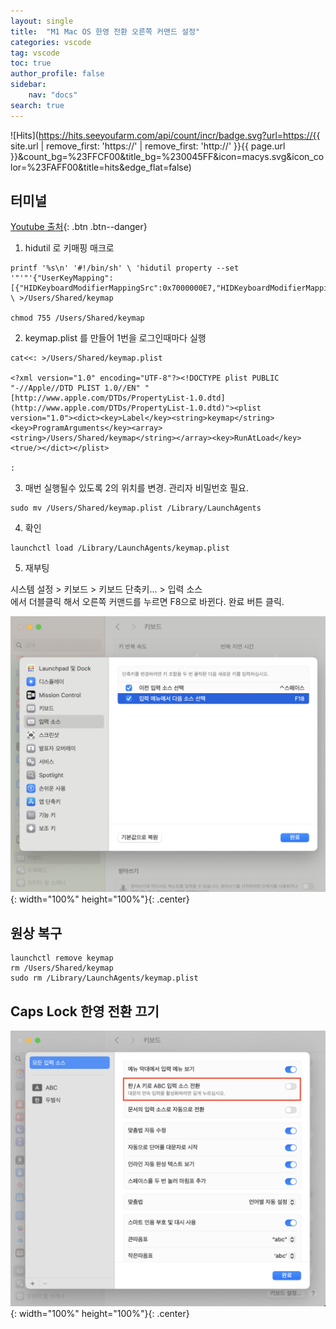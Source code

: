 ```yaml
---
layout: single
title:  "M1 Mac OS 한영 전환 오른쪽 커맨드 설정"
categories: vscode
tag: vscode
toc: true
author_profile: false
sidebar:
    nav: "docs"
search: true
---
```


![Hits](https://hits.seeyoufarm.com/api/count/incr/badge.svg?url=https://{{ site.url | remove_first: 'https://' | remove_first: 'http://' }}{{ page.url }}&count_bg=%23FFCF00&title_bg=%230045FF&icon=macys.svg&icon_color=%23FAFF00&title=hits&edge_flat=false)

## 터미널  

[Youtube 출처](https://www.youtube.com/watch?v=Z8tzpHW3ApA){: .btn .btn--danger}  

1. hidutil 로 키매핑 매크로  
```
printf '%s\n' '#!/bin/sh' \ 'hidutil property --set '"'"'{"UserKeyMapping":[{"HIDKeyboardModifierMappingSrc":0x7000000E7,"HIDKeyboardModifierMappingDst":0x70000006D}]}'"'" \ >/Users/Shared/keymap

chmod 755 /Users/Shared/keymap
```  

2. keymap.plist 를 만들어 1번을 로그인때마다 실행  
```
cat<<: >/Users/Shared/keymap.plist

<?xml version="1.0" encoding="UTF-8"?><!DOCTYPE plist PUBLIC "-//Apple//DTD PLIST 1.0//EN" "[http://www.apple.com/DTDs/PropertyList-1.0.dtd](http://www.apple.com/DTDs/PropertyList-1.0.dtd)"><plist version="1.0"><dict><key>Label</key><string>keymap</string><key>ProgramArguments</key><array><string>/Users/Shared/keymap</string></array><key>RunAtLoad</key><true/></dict></plist>

:
```  

3. 매번 실행될수 있도록 2의 위치를 변경. 관리자 비밀번호 필요.  
```
sudo mv /Users/Shared/keymap.plist /Library/LaunchAgents
```  

4. 확인  
```
launchctl load /Library/LaunchAgents/keymap.plist
```  

5. 재부팅  

시스템 설정 > 키보드 > 키보드 단축키... > 입력 소스  
에서 더블클릭 해서 오른쪽 커맨드를 누르면 F8으로 바뀐다. 완료 버튼 클릭.  
  
![mac_kr_en](/images/2024-11-24-Mac_KR_EN/mac_kr_en.png){: width="100%" height="100%"}{: .center}  


## 원상 복구  

```
launchctl remove keymap
rm /Users/Shared/keymap
sudo rm /Library/LaunchAgents/keymap.plist
```  

## Caps Lock 한영 전환 끄기  

![mac_caps_lock](/images/2024-11-24-Mac_KR_EN/mac_caps_lock.png){: width="100%" height="100%"}{: .center}  